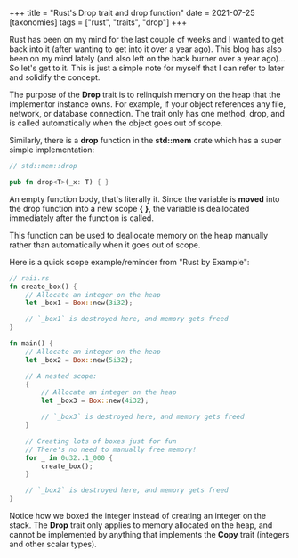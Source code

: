 +++
title = "Rust's Drop trait and drop function"
date = 2021-07-25
[taxonomies]
tags = ["rust", "traits", "drop"]
+++

Rust has been on my mind for the last couple of weeks and I wanted to get back into it (after wanting to get into it over a year ago). This blog has also been on my mind lately (and also left on the back burner over a year ago)... So let's get to it. This is just a simple note for myself that I can refer to later and solidify the concept.

The purpose of the **Drop** trait is to relinquish memory on the heap that the implementor instance owns. For example, if your object references any file, network, or database connection. The trait only has one method, drop, and is called automatically when the object goes out of scope.

Similarly, there is a **drop** function in the **std::mem** crate which has a super simple implementation:

```rs
// std::mem::drop

pub fn drop<T>(_x: T) { }
```

An empty function body, that's literally it. Since the variable is **moved** into the drop function into a new scope **{ }**, the variable is deallocated immediately after the function is called.

This function can be used to deallocate memory on the heap manually rather than automatically when it goes out of scope.

Here is a quick scope example/reminder from "Rust by Example":

```rs
// raii.rs
fn create_box() {
    // Allocate an integer on the heap
    let _box1 = Box::new(3i32);

    // `_box1` is destroyed here, and memory gets freed
}

fn main() {
    // Allocate an integer on the heap
    let _box2 = Box::new(5i32);

    // A nested scope:
    {
        // Allocate an integer on the heap
        let _box3 = Box::new(4i32);

        // `_box3` is destroyed here, and memory gets freed
    }

    // Creating lots of boxes just for fun
    // There's no need to manually free memory!
    for _ in 0u32..1_000 {
        create_box();
    }

    // `_box2` is destroyed here, and memory gets freed
}
```

Notice how we boxed the integer instead of creating an integer on the stack. The **Drop** trait only applies to memory allocated on the heap, and cannot be implemented by anything that implements the **Copy** trait (integers and other scalar types).
